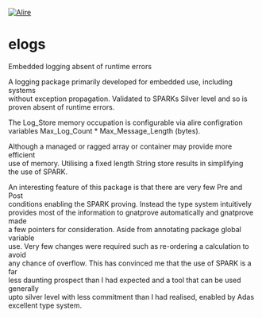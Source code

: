 [![Alire](https://img.shields.io/endpoint?url=https://alire.ada.dev/badges/elogs.json)](https://alire.ada.dev/crates/elogs.html)
# elogs 
Embedded logging absent of runtime errors

A logging package primarily developed for embedded use, including systems   
without exception propagation. Validated to SPARKs Silver level and so is  
proven absent of runtime errors.   

The Log_Store memory occupation is configurable via alire configration   
variables Max_Log_Count * Max_Message_Length (bytes).   

Although a managed or ragged array or container may provide more efficient   
use of memory. Utilising a fixed length String store results in simplifying   
the use of SPARK.   

An interesting feature of this package is that there are very few Pre and Post   
conditions enabling the SPARK proving. Instead the type system intuitively   
provides most of the information to gnatprove automatically and gnatprove made   
a few pointers for consideration. Aside from annotating package global variable   
use. Very few changes were required such as re-ordering a calculation to avoid   
any chance of overflow. This has convinced me that the use of SPARK is a far  
less daunting prospect than I had expected and a tool that can be used generally   
upto silver level with less commitment than I had realised, enabled by Adas   
excellent type system.
